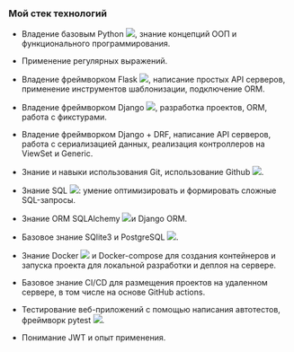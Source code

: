 ### Мой стек технологий 
- Владение базовым Python <img src="https://img.shields.io/badge/Python-white?style=for-the-badge&logo=python&logoColor=blue"/>, знание концепций ООП и функционального программирования.
  
- Применение регулярных выражений.
- Владение фреймворком Flask <img src="https://img.shields.io/badge/Flask-white?style=for-the-badge&logo=flask&logoColor=blue"/>, написание простых API серверов, применение инструментов шаблонизации, подключение ORM.
- Владение фреймворком Django <img src="https://img.shields.io/badge/Django-white?style=for-the-badge&logo=django&logoColor=blue"/>, разработка проектов, ORM, работа с фикстурами.
- Владение фреймворком Django + DRF, написание API серверов, работа с сериализацией данных, реализация контроллеров на ViewSet и Generic.
- Знание и навыки использования Git, использование Github <img src="https://img.shields.io/badge/Github-white?style=for-the-badge&logo=github&logoColor=blue"/>.
- Знание SQL <img src="https://img.shields.io/badge/SQL-white?style=for-the-badge&logo=mysql&logoColor=blue"/>: умение оптимизировать и формировать сложные SQL-запросы.
- Знание ORM SQLAlchemy <img src="https://img.shields.io/badge/SQLAlchemy-white?style=for-the-badge&logo=SQLAlchemy&logoColor=blue"/>и Django ORM.
- Базовое знание SQlite3 и PostgreSQL <img src="https://img.shields.io/badge/PostgreSQL-white?style=for-the-badge&logo=postgresql&logoColor=blue"/>.
- Знание Docker <img src="https://img.shields.io/badge/Docker-white?style=for-the-badge&logo=docker&logoColor=blue"/> и Docker-сompose для создания контейнеров и запуска проекта для локальной разработки и деплоя на сервере.
- Базовое знание CI/CD для размещения проектов на удаленном сервере, в том числе на основе GitHub actions.
- Тестирование веб-приложений с помощью написания автотестов, фреймворк pytest <img src="https://img.shields.io/badge/Pytest-white?style=for-the-badge&logo=python&logoColor=blue"/>.
- Понимание JWT и опыт применения.
